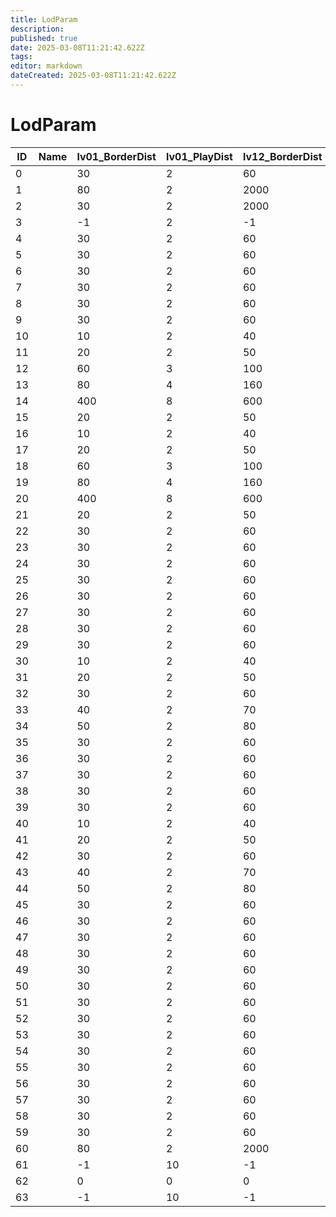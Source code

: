 ```yaml
---
title: LodParam
description: 
published: true
date: 2025-03-08T11:21:42.622Z
tags: 
editor: markdown
dateCreated: 2025-03-08T11:21:42.622Z
---
```


# LodParam
|ID|Name|lv01_BorderDist|lv01_PlayDist|lv12_BorderDist|lv12_PlayDist|textureLod|draw_BorderDist|draw_PlayDist|shadowDraw_BorderDist|shadowDraw_PlayDist|motionBlur_BorderDist|motionBlur_PlayDist|type|lodCrossFadeEnable|dummy     |lodCrossFadeTime|reserve                                                                         |
|--|-|---|--|----|--|-|----|-|----|-|----|-|-|-|----------|---|--------------------------------------------------------------------------------|
|0 | |30 |2 |60  |4 |1|9999|2|9999|2|9999|2|0|1|[0&#124;0]|0.2|[0&#124;0&#124;0&#124;0&#124;0&#124;0&#124;0&#124;0&#124;0&#124;0&#124;0&#124;0]|
1 | |80 |2 |2000|4 |1|9999|2|9999|2|9999|2|0|1|[0&#124;0]|0.2|[0&#124;0&#124;0&#124;0&#124;0&#124;0&#124;0&#124;0&#124;0&#124;0&#124;0&#124;0]|
2 | |30 |2 |2000|4 |1|9999|2|9999|2|9999|2|0|1|[0&#124;0]|0.2|[0&#124;0&#124;0&#124;0&#124;0&#124;0&#124;0&#124;0&#124;0&#124;0&#124;0&#124;0]|
3 | |-1 |2 |-1  |4 |1|9999|2|9999|2|9999|2|0|1|[0&#124;0]|0.2|[0&#124;0&#124;0&#124;0&#124;0&#124;0&#124;0&#124;0&#124;0&#124;0&#124;0&#124;0]|
4 | |30 |2 |60  |4 |1|9999|2|9999|2|9999|2|0|1|[0&#124;0]|0.2|[0&#124;0&#124;0&#124;0&#124;0&#124;0&#124;0&#124;0&#124;0&#124;0&#124;0&#124;0]|
5 | |30 |2 |60  |4 |1|9999|2|9999|2|9999|2|0|1|[0&#124;0]|0.2|[0&#124;0&#124;0&#124;0&#124;0&#124;0&#124;0&#124;0&#124;0&#124;0&#124;0&#124;0]|
6 | |30 |2 |60  |4 |1|9999|2|9999|2|9999|2|0|1|[0&#124;0]|0.2|[0&#124;0&#124;0&#124;0&#124;0&#124;0&#124;0&#124;0&#124;0&#124;0&#124;0&#124;0]|
7 | |30 |2 |60  |4 |1|9999|2|9999|2|9999|2|0|1|[0&#124;0]|0.2|[0&#124;0&#124;0&#124;0&#124;0&#124;0&#124;0&#124;0&#124;0&#124;0&#124;0&#124;0]|
8 | |30 |2 |60  |4 |1|9999|2|9999|2|9999|2|0|1|[0&#124;0]|0.2|[0&#124;0&#124;0&#124;0&#124;0&#124;0&#124;0&#124;0&#124;0&#124;0&#124;0&#124;0]|
9 | |30 |2 |60  |4 |1|9999|2|9999|2|9999|2|0|1|[0&#124;0]|0.2|[0&#124;0&#124;0&#124;0&#124;0&#124;0&#124;0&#124;0&#124;0&#124;0&#124;0&#124;0]|
10| |10 |2 |40  |4 |1|50  |2|15  |2|20  |1|0|1|[0&#124;0]|0.2|[0&#124;0&#124;0&#124;0&#124;0&#124;0&#124;0&#124;0&#124;0&#124;0&#124;0&#124;0]|
11| |20 |2 |50  |4 |1|80  |2|30  |2|40  |1|0|1|[0&#124;0]|0.2|[0&#124;0&#124;0&#124;0&#124;0&#124;0&#124;0&#124;0&#124;0&#124;0&#124;0&#124;0]|
12| |60 |3 |100 |6 |1|120 |2|50  |2|60  |1|0|1|[0&#124;0]|0.2|[0&#124;0&#124;0&#124;0&#124;0&#124;0&#124;0&#124;0&#124;0&#124;0&#124;0&#124;0]|
13| |80 |4 |160 |8 |1|200 |2|100 |2|80  |1|0|1|[0&#124;0]|0.2|[0&#124;0&#124;0&#124;0&#124;0&#124;0&#124;0&#124;0&#124;0&#124;0&#124;0&#124;0]|
14| |400|8 |600 |10|1|9999|2|9999|2|80  |1|0|1|[0&#124;0]|0.2|[0&#124;0&#124;0&#124;0&#124;0&#124;0&#124;0&#124;0&#124;0&#124;0&#124;0&#124;0]|
15| |20 |2 |50  |4 |1|80  |1|10  |2|10  |1|0|1|[0&#124;0]|0.2|[0&#124;0&#124;0&#124;0&#124;0&#124;0&#124;0&#124;0&#124;0&#124;0&#124;0&#124;0]|
16| |10 |2 |40  |4 |1|9999|2|15  |2|20  |1|0|1|[0&#124;0]|0.2|[0&#124;0&#124;0&#124;0&#124;0&#124;0&#124;0&#124;0&#124;0&#124;0&#124;0&#124;0]|
17| |20 |2 |50  |4 |1|9999|2|30  |2|40  |1|0|1|[0&#124;0]|0.2|[0&#124;0&#124;0&#124;0&#124;0&#124;0&#124;0&#124;0&#124;0&#124;0&#124;0&#124;0]|
18| |60 |3 |100 |6 |1|9999|2|50  |2|60  |1|0|1|[0&#124;0]|0.2|[0&#124;0&#124;0&#124;0&#124;0&#124;0&#124;0&#124;0&#124;0&#124;0&#124;0&#124;0]|
19| |80 |4 |160 |8 |1|9999|2|100 |2|80  |1|0|1|[0&#124;0]|0.2|[0&#124;0&#124;0&#124;0&#124;0&#124;0&#124;0&#124;0&#124;0&#124;0&#124;0&#124;0]|
20| |400|8 |600 |10|1|9999|2|9999|2|80  |1|0|1|[0&#124;0]|0.2|[0&#124;0&#124;0&#124;0&#124;0&#124;0&#124;0&#124;0&#124;0&#124;0&#124;0&#124;0]|
21| |20 |2 |50  |4 |1|120 |2|20  |2|50  |1|0|1|[0&#124;0]|0.2|[0&#124;0&#124;0&#124;0&#124;0&#124;0&#124;0&#124;0&#124;0&#124;0&#124;0&#124;0]|
22| |30 |2 |60  |4 |1|9999|2|9999|2|9999|2|0|1|[0&#124;0]|0.2|[0&#124;0&#124;0&#124;0&#124;0&#124;0&#124;0&#124;0&#124;0&#124;0&#124;0&#124;0]|
23| |30 |2 |60  |4 |1|9999|2|9999|2|9999|2|0|1|[0&#124;0]|0.2|[0&#124;0&#124;0&#124;0&#124;0&#124;0&#124;0&#124;0&#124;0&#124;0&#124;0&#124;0]|
24| |30 |2 |60  |4 |1|9999|2|9999|2|9999|2|0|1|[0&#124;0]|0.2|[0&#124;0&#124;0&#124;0&#124;0&#124;0&#124;0&#124;0&#124;0&#124;0&#124;0&#124;0]|
25| |30 |2 |60  |4 |1|9999|2|9999|2|9999|2|0|1|[0&#124;0]|0.2|[0&#124;0&#124;0&#124;0&#124;0&#124;0&#124;0&#124;0&#124;0&#124;0&#124;0&#124;0]|
26| |30 |2 |60  |4 |1|9999|2|9999|2|9999|2|0|1|[0&#124;0]|0.2|[0&#124;0&#124;0&#124;0&#124;0&#124;0&#124;0&#124;0&#124;0&#124;0&#124;0&#124;0]|
27| |30 |2 |60  |4 |1|9999|2|9999|2|9999|2|0|1|[0&#124;0]|0.2|[0&#124;0&#124;0&#124;0&#124;0&#124;0&#124;0&#124;0&#124;0&#124;0&#124;0&#124;0]|
28| |30 |2 |60  |4 |1|9999|2|9999|2|9999|2|0|1|[0&#124;0]|0.2|[0&#124;0&#124;0&#124;0&#124;0&#124;0&#124;0&#124;0&#124;0&#124;0&#124;0&#124;0]|
29| |30 |2 |60  |4 |1|9999|2|9999|2|9999|2|0|1|[0&#124;0]|0.2|[0&#124;0&#124;0&#124;0&#124;0&#124;0&#124;0&#124;0&#124;0&#124;0&#124;0&#124;0]|
30| |10 |2 |40  |4 |1|25  |2|9999|2|9999|2|0|1|[0&#124;0]|0.2|[0&#124;0&#124;0&#124;0&#124;0&#124;0&#124;0&#124;0&#124;0&#124;0&#124;0&#124;0]|
31| |20 |2 |50  |4 |1|50  |2|9999|2|9999|2|0|1|[0&#124;0]|0.2|[0&#124;0&#124;0&#124;0&#124;0&#124;0&#124;0&#124;0&#124;0&#124;0&#124;0&#124;0]|
32| |30 |2 |60  |4 |1|75  |2|9999|2|9999|2|0|1|[0&#124;0]|0.2|[0&#124;0&#124;0&#124;0&#124;0&#124;0&#124;0&#124;0&#124;0&#124;0&#124;0&#124;0]|
33| |40 |2 |70  |4 |1|100 |2|9999|2|9999|2|0|1|[0&#124;0]|0.2|[0&#124;0&#124;0&#124;0&#124;0&#124;0&#124;0&#124;0&#124;0&#124;0&#124;0&#124;0]|
34| |50 |2 |80  |4 |1|150 |2|9999|2|9999|2|0|1|[0&#124;0]|0.2|[0&#124;0&#124;0&#124;0&#124;0&#124;0&#124;0&#124;0&#124;0&#124;0&#124;0&#124;0]|
35| |30 |2 |60  |4 |1|9999|2|9999|2|9999|2|0|1|[0&#124;0]|0.2|[0&#124;0&#124;0&#124;0&#124;0&#124;0&#124;0&#124;0&#124;0&#124;0&#124;0&#124;0]|
36| |30 |2 |60  |4 |1|9999|2|9999|2|9999|2|0|1|[0&#124;0]|0.2|[0&#124;0&#124;0&#124;0&#124;0&#124;0&#124;0&#124;0&#124;0&#124;0&#124;0&#124;0]|
37| |30 |2 |60  |4 |1|9999|2|9999|2|9999|2|0|1|[0&#124;0]|0.2|[0&#124;0&#124;0&#124;0&#124;0&#124;0&#124;0&#124;0&#124;0&#124;0&#124;0&#124;0]|
38| |30 |2 |60  |4 |1|9999|2|9999|2|9999|2|0|1|[0&#124;0]|0.2|[0&#124;0&#124;0&#124;0&#124;0&#124;0&#124;0&#124;0&#124;0&#124;0&#124;0&#124;0]|
39| |30 |2 |60  |4 |1|9999|2|9999|2|9999|2|0|1|[0&#124;0]|0.2|[0&#124;0&#124;0&#124;0&#124;0&#124;0&#124;0&#124;0&#124;0&#124;0&#124;0&#124;0]|
40| |10 |2 |40  |4 |1|25  |2|10  |2|10  |2|0|1|[0&#124;0]|0.2|[0&#124;0&#124;0&#124;0&#124;0&#124;0&#124;0&#124;0&#124;0&#124;0&#124;0&#124;0]|
41| |20 |2 |50  |4 |1|50  |2|15  |2|10  |2|0|1|[0&#124;0]|0.2|[0&#124;0&#124;0&#124;0&#124;0&#124;0&#124;0&#124;0&#124;0&#124;0&#124;0&#124;0]|
42| |30 |2 |60  |4 |1|75  |2|25  |2|20  |2|0|1|[0&#124;0]|0.2|[0&#124;0&#124;0&#124;0&#124;0&#124;0&#124;0&#124;0&#124;0&#124;0&#124;0&#124;0]|
43| |40 |2 |70  |4 |1|100 |2|50  |2|30  |2|0|1|[0&#124;0]|0.2|[0&#124;0&#124;0&#124;0&#124;0&#124;0&#124;0&#124;0&#124;0&#124;0&#124;0&#124;0]|
44| |50 |2 |80  |4 |1|150 |2|75  |2|40  |2|0|1|[0&#124;0]|0.2|[0&#124;0&#124;0&#124;0&#124;0&#124;0&#124;0&#124;0&#124;0&#124;0&#124;0&#124;0]|
45| |30 |2 |60  |4 |1|9999|2|9999|2|9999|2|0|1|[0&#124;0]|0.2|[0&#124;0&#124;0&#124;0&#124;0&#124;0&#124;0&#124;0&#124;0&#124;0&#124;0&#124;0]|
46| |30 |2 |60  |4 |1|9999|2|9999|2|9999|2|0|1|[0&#124;0]|0.2|[0&#124;0&#124;0&#124;0&#124;0&#124;0&#124;0&#124;0&#124;0&#124;0&#124;0&#124;0]|
47| |30 |2 |60  |4 |1|9999|2|9999|2|9999|2|0|1|[0&#124;0]|0.2|[0&#124;0&#124;0&#124;0&#124;0&#124;0&#124;0&#124;0&#124;0&#124;0&#124;0&#124;0]|
48| |30 |2 |60  |4 |1|9999|2|9999|2|9999|2|0|1|[0&#124;0]|0.2|[0&#124;0&#124;0&#124;0&#124;0&#124;0&#124;0&#124;0&#124;0&#124;0&#124;0&#124;0]|
49| |30 |2 |60  |4 |1|9999|2|9999|2|9999|2|0|1|[0&#124;0]|0.2|[0&#124;0&#124;0&#124;0&#124;0&#124;0&#124;0&#124;0&#124;0&#124;0&#124;0&#124;0]|
50| |30 |2 |60  |4 |1|9999|2|9999|2|9999|2|0|1|[0&#124;0]|0.2|[0&#124;0&#124;0&#124;0&#124;0&#124;0&#124;0&#124;0&#124;0&#124;0&#124;0&#124;0]|
51| |30 |2 |60  |4 |1|9999|2|9999|2|9999|2|0|1|[0&#124;0]|0.2|[0&#124;0&#124;0&#124;0&#124;0&#124;0&#124;0&#124;0&#124;0&#124;0&#124;0&#124;0]|
52| |30 |2 |60  |4 |1|9999|2|9999|2|9999|2|0|1|[0&#124;0]|0.2|[0&#124;0&#124;0&#124;0&#124;0&#124;0&#124;0&#124;0&#124;0&#124;0&#124;0&#124;0]|
53| |30 |2 |60  |4 |1|9999|2|9999|2|9999|2|0|1|[0&#124;0]|0.2|[0&#124;0&#124;0&#124;0&#124;0&#124;0&#124;0&#124;0&#124;0&#124;0&#124;0&#124;0]|
54| |30 |2 |60  |4 |1|9999|2|9999|2|9999|2|0|1|[0&#124;0]|0.2|[0&#124;0&#124;0&#124;0&#124;0&#124;0&#124;0&#124;0&#124;0&#124;0&#124;0&#124;0]|
55| |30 |2 |60  |4 |1|9999|2|9999|2|9999|2|0|1|[0&#124;0]|0.2|[0&#124;0&#124;0&#124;0&#124;0&#124;0&#124;0&#124;0&#124;0&#124;0&#124;0&#124;0]|
56| |30 |2 |60  |4 |1|9999|2|9999|2|9999|2|0|1|[0&#124;0]|0.2|[0&#124;0&#124;0&#124;0&#124;0&#124;0&#124;0&#124;0&#124;0&#124;0&#124;0&#124;0]|
57| |30 |2 |60  |4 |1|9999|2|9999|2|9999|2|0|1|[0&#124;0]|0.2|[0&#124;0&#124;0&#124;0&#124;0&#124;0&#124;0&#124;0&#124;0&#124;0&#124;0&#124;0]|
58| |30 |2 |60  |4 |1|9999|2|9999|2|9999|2|0|1|[0&#124;0]|0.2|[0&#124;0&#124;0&#124;0&#124;0&#124;0&#124;0&#124;0&#124;0&#124;0&#124;0&#124;0]|
59| |30 |2 |60  |4 |1|9999|2|9999|2|9999|2|0|1|[0&#124;0]|0.2|[0&#124;0&#124;0&#124;0&#124;0&#124;0&#124;0&#124;0&#124;0&#124;0&#124;0&#124;0]|
60| |80 |2 |2000|4 |0|9999|2|9999|2|9999|2|0|0|[0&#124;0]|0.2|[0&#124;0&#124;0&#124;0&#124;0&#124;0&#124;0&#124;0&#124;0&#124;0&#124;0&#124;0]|
61| |-1 |10|-1  |10|0|9999|2|9999|2|9999|2|0|0|[0&#124;0]|0.2|[0&#124;0&#124;0&#124;0&#124;0&#124;0&#124;0&#124;0&#124;0&#124;0&#124;0&#124;0]|
62| |0  |0 |0   |0 |1|9999|2|9999|2|9999|2|0|0|[0&#124;0]|0.2|[0&#124;0&#124;0&#124;0&#124;0&#124;0&#124;0&#124;0&#124;0&#124;0&#124;0&#124;0]|
63| |-1 |10|-1  |10|1|9999|2|9999|2|9999|2|0|0|[0&#124;0]|0.2|[0&#124;0&#124;0&#124;0&#124;0&#124;0&#124;0&#124;0&#124;0&#124;0&#124;0&#124;0]|
